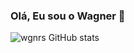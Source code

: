 ### Olá, Eu sou o Wagner 👋

![wgnrs GitHub stats](https://github-readme-stats.vercel.app/api?username=wgnrs&show_icons=true&theme=dracula&count_private=true)
